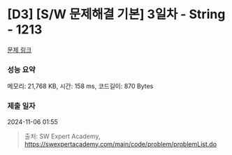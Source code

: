 # [D3] [S/W 문제해결 기본] 3일차 - String - 1213 

[문제 링크](https://swexpertacademy.com/main/code/problem/problemDetail.do?contestProbId=AV14P0c6AAUCFAYi) 

### 성능 요약

메모리: 21,768 KB, 시간: 158 ms, 코드길이: 870 Bytes

### 제출 일자

2024-11-06 01:55



> 출처: SW Expert Academy, https://swexpertacademy.com/main/code/problem/problemList.do